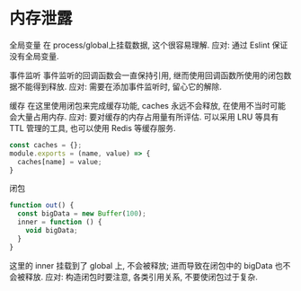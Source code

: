 # 内存泄露

全局变量
在 process/global上挂载数据, 这个很容易理解.
应对: 通过 Eslint 保证没有全局变量.

事件监听
事件监听的回调函数会一直保持引用, 继而使用回调函数所使用的闭包数据不能得到释放.
应对: 需要在添加事件监听时, 留心它的解除.

缓存
在这里使用闭包来完成缓存功能, caches 永远不会释放, 在使用不当时可能会大量占用内存.
应对: 要对缓存的内存占用量有所评估. 可以采用 LRU 等具有 TTL 管理的工具, 也可以使用 Redis 等缓存服务.

```js
const caches = {};
module.exports = (name, value) => {
  caches[name] = value;
}
```

闭包

```js
function out() {
  const bigData = new Buffer(100);
  inner = function () {
    void bigData;
  }
}
```

这里的 inner 挂载到了 global 上, 不会被释放; 进而导致在闭包中的 bigData 也不会被释放.
应对: 构造闭包时要注意, 各类引用关系, 不要使闭包过于复杂.
